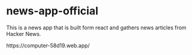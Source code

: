 # news-app-official
<p>This is a news app that is built form react and gathers news articles from Hacker News.</P>
https://computer-58d19.web.app/
